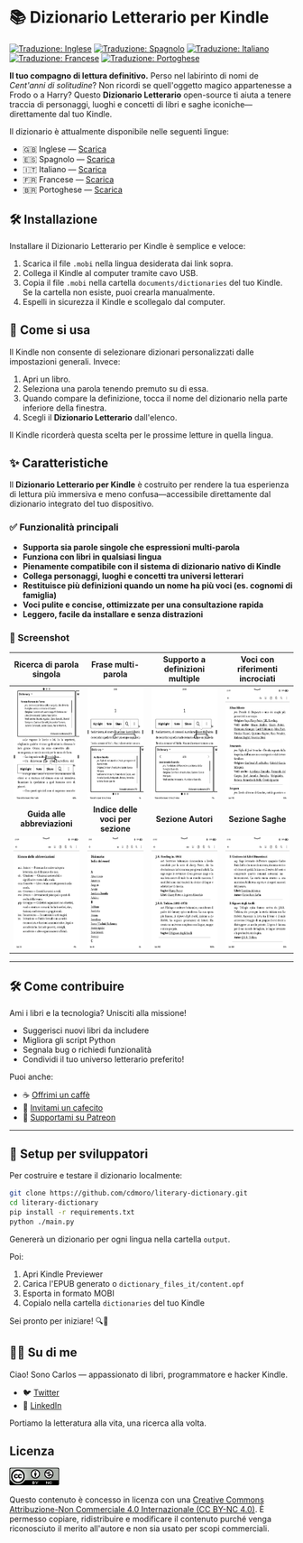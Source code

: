 # 📚 Dizionario Letterario per Kindle

[![Traduzione: Inglese](https://img.shields.io/badge/traduzione-en-blue.svg)](README.md)
[![Traduzione: Spagnolo](https://img.shields.io/badge/traduzione-es-red.svg)](README.es.md)
[![Traduzione: Italiano](https://img.shields.io/badge/traduzione-it-green.svg)](README.it.md)
[![Traduzione: Francese](https://img.shields.io/badge/traduzione-fr-darkblue.svg)](README.fr.md)
[![Traduzione: Portoghese](https://img.shields.io/badge/traduzione-pt-yellow.svg)](README.pt.md)

**Il tuo compagno di lettura definitivo.**
Perso nel labirinto di nomi de _Cent'anni di solitudine_? Non ricordi se quell'oggetto magico appartenesse a Frodo o a Harry? Questo **Dizionario Letterario** open-source ti aiuta a tenere traccia di personaggi, luoghi e concetti di libri e saghe iconiche—direttamente dal tuo Kindle.

Il dizionario è attualmente disponibile nelle seguenti lingue:

- 🇬🇧 Inglese — [Scarica](https://github.com/cdmoro/literary-dictionary/releases/download/v1.1.0/Bonadeo.Carlos.-.Literary.Dictionary.EN.v1.1.0.mobi)
- 🇪🇸 Spagnolo — [Scarica](https://github.com/cdmoro/literary-dictionary/releases/download/v1.1.0/Bonadeo.Carlos.-.Diccionario.Literario.ES.v1.1.0.mobi)
- 🇮🇹 Italiano — [Scarica](https://github.com/cdmoro/literary-dictionary/releases/download/v1.1.0/Bonadeo.Carlos.-.Dizionario.Letterario.IT.v1.1.0.mobi)
- 🇫🇷 Francese — [Scarica](https://github.com/cdmoro/literary-dictionary/releases/download/v1.1.0/Bonadeo.Carlos.-.Dictionnaire.Litteraire.FR.v1.1.0.mobi)
- 🇧🇷 Portoghese — [Scarica](https://github.com/cdmoro/literary-dictionary/releases/download/v1.1.0/Bonadeo.Carlos.-.Dicionario.Literario.PT.v1.1.0.mobi)

## 🛠️ Installazione

Installare il Dizionario Letterario per Kindle è semplice e veloce:

1. Scarica il file `.mobi` nella lingua desiderata dai link sopra.
1. Collega il Kindle al computer tramite cavo USB.
1. Copia il file `.mobi` nella cartella `documents/dictionaries` del tuo Kindle. Se la cartella non esiste, puoi crearla manualmente.
1. Espelli in sicurezza il Kindle e scollegalo dal computer.

## 🧭 Come si usa

Il Kindle non consente di selezionare dizionari personalizzati dalle impostazioni generali. Invece:

1. Apri un libro.
1. Seleziona una parola tenendo premuto su di essa.
1. Quando compare la definizione, tocca il nome del dizionario nella parte inferiore della finestra.
1. Scegli il **Dizionario Letterario** dall'elenco.

Il Kindle ricorderà questa scelta per le prossime letture in quella lingua.

## ✨ Caratteristiche

Il **Dizionario Letterario per Kindle** è costruito per rendere la tua esperienza di lettura più immersiva e meno confusa—accessibile direttamente dal dizionario integrato del tuo dispositivo.

### ✅ Funzionalità principali

- **Supporta sia parole singole che espressioni multi-parola**
- **Funziona con libri in qualsiasi lingua**
- **Pienamente compatibile con il sistema di dizionario nativo di Kindle**
- **Collega personaggi, luoghi e concetti tra universi letterari**
- **Restituisce più definizioni quando un nome ha più voci (es. cognomi di famiglia)**
- **Voci pulite e concise, ottimizzate per una consultazione rapida**
- **Leggero, facile da installare e senza distrazioni**

### 📸 Screenshot

| Ricerca di parola singola | Frase multi-parola | Supporto a definizioni multiple | Voci con riferimenti incrociati |
|:--------------------------:|:------------------:|:------------------------------:|:------------------------------:|
|<img src="./screenshots/it/01_definition.png" height="200px">|<img src="./screenshots/it/02_definition_group_of_words.png" height="200px">|<img src="./screenshots/it/03_multiple_definitions.png" height="200px">|<img src="./screenshots/it/04_dict.png" height="200px">|
| **Guida alle abbreviazioni** | **Indice delle voci per sezione** | **Sezione Autori** | **Sezione Saghe** |
|<img src="./screenshots/it/05_abbr_guide.png" height="200px">|<img src="./screenshots/it/06_entry_index.png" height="200px">|<img src="./screenshots/it/07_authors.png" height="200px">|<img src="./screenshots/it/08_sagas.png" height="200px">|

---

## 🛠️ Come contribuire

Ami i libri e la tecnologia? Unisciti alla missione!

- Suggerisci nuovi libri da includere
- Migliora gli script Python
- Segnala bug o richiedi funzionalità
- Condividi il tuo universo letterario preferito!

Puoi anche:
- ☕ [Offrimi un caffè](https://buymeacoffee.com/cdmoro)
- 🧉 [Invitami un cafecito](http://cafecito.app/cdmoro)
- 🎁 [Supportami su Patreon](https://patreon.com/cdmoro)

---

## 🧪 Setup per sviluppatori

Per costruire e testare il dizionario localmente:

```bash
git clone https://github.com/cdmoro/literary-dictionary.git
cd literary-dictionary
pip install -r requirements.txt
python ./main.py
```

Genererà un dizionario per ogni lingua nella cartella `output`.

Poi:

1. Apri Kindle Previewer
2. Carica l'EPUB generato o `dictionary_files_it/content.opf`
3. Esporta in formato MOBI
4. Copialo nella cartella `dictionaries` del tuo Kindle

Sei pronto per iniziare! 🔍📖

## 🙋‍♂️ Su di me

Ciao! Sono Carlos — appassionato di libri, programmatore e hacker Kindle.

- 🐦 [Twitter](https://twitter.com/CarlosBonadeo)
- 💼 [LinkedIn](https://www.linkedin.com/in/cdbonadeo/)

Portiamo la letteratura alla vita, una ricerca alla volta.

## Licenza

![CC BY-NC-SA](assets/cc_banner.png)

Questo contenuto è concesso in licenza con una <a href="https://creativecommons.org/licenses/by-nc/4.0/">Creative Commons Attribuzione-Non Commerciale 4.0 Internazionale (CC BY-NC 4.0)</a>. È permesso copiare, ridistribuire e modificare il contenuto purché venga riconosciuto il merito all'autore e non sia usato per scopi commerciali.
